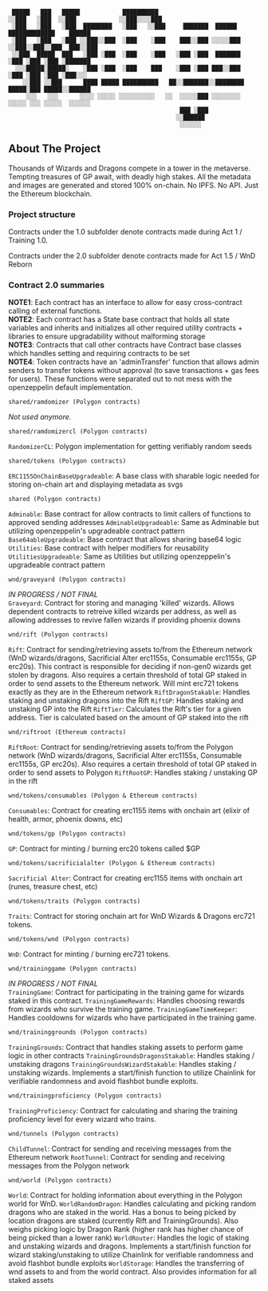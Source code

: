 ```
 █████   ███   █████            ██████████                                                 
░░███   ░███  ░░███            ░░███░░░░███                                                
 ░███   ░███   ░███  ████████   ░███   ░░███     ███████  ██████   █████████████    ██████ 
 ░███   ░███   ░███ ░░███░░███  ░███    ░███    ███░░███ ░░░░░███ ░░███░░███░░███  ███░░███
 ░░███  █████  ███   ░███ ░███  ░███    ░███   ░███ ░███  ███████  ░███ ░███ ░███ ░███████ 
  ░░░█████░█████░    ░███ ░███  ░███    ███    ░███ ░███ ███░░███  ░███ ░███ ░███ ░███░░░  
    ░░███ ░░███      ████ █████ ██████████   ██░░███████░░████████ █████░███ █████░░██████ 
     ░░░   ░░░      ░░░░ ░░░░░ ░░░░░░░░░░   ░░  ░░░░░███ ░░░░░░░░ ░░░░░ ░░░ ░░░░░  ░░░░░░  
                                                ███ ░███                                   
                                               ░░██████                                    
                                                ░░░░░░                                      
```                                            

## About The Project

Thousands of Wizards and Dragons compete in a tower in the metaverse. Tempting treasures of GP await, with deadly high stakes. All the metadata and images are generated and stored 100% on-chain. No IPFS. No API. Just the Ethereum blockchain.

### Project structure

Contracts under the 1.0 subfolder denote contracts made during Act 1 / Training 1.0.

Contracts under the 2.0 subfolder denote contracts made for Act 1.5 / WnD Reborn

### Contract 2.0 summaries

**NOTE1**: Each contract has an interface to allow for easy cross-contract calling of external functions.
<br/>**NOTE2**: Each contract has a State base contract that holds all state variables and inherits and initializes all other required utility contracts + libraries to ensure upgradability without malforming storage
<br/>**NOTE3**: Contracts that call other contracts have Contract base classes which handles setting and requiring contracts to be set
<br/>**NOTE4**: Token contracts have an 'adminTransfer' function that allows admin senders to transfer tokens without approval (to save transactions + gas fees for users). These functions were separated out to not mess with the openzeppelin default implementation.

```
shared/ramdomizer (Polygon contracts)
```
*Not used anymore.*

```
shared/ramdomizercl (Polygon contracts)
```
`RandomizerCL`: Polygon implementation for getting verifiably random seeds

```
shared/tokens (Polygon contracts)
```
`ERC1155OnChainBaseUpgradeable`: A base class with sharable logic needed for storing on-chain art and displaying metadata as svgs

```
shared (Polygon contracts)
```
`Adminable`: Base contract for allow contracts to limit callers of functions to approved sending addresses
`AdminableUpgradeable`: Same as Adminable but utilizing openzeppelin's upgradeable contract pattern
`Base64ableUpgradeable`: Base contract that allows sharing base64 logic
`Utilities`: Base contract with helper modifiers for reusability
`UtilitiesUpgradeable`: Same as Utilities but utilizing openzeppelin's upgradeable contract pattern

```
wnd/graveyard (Polygon contracts)
```
*IN PROGRESS / NOT FINAL*<br/>
`Graveyard`: Contract for storing and managing 'killed' wizards. Allows dependent contracts to retreive killed wizards per address, as well as allowing addresses to revive fallen wizards if providing phoenix downs

```
wnd/rift (Polygon contracts)
```
`Rift`: Contract for sending/retrieving assets to/from the Ethereum network (WnD wizards/dragons, Sacrificial Alter erc1155s, Consumable erc1155s, GP erc20s). This contract is responsible for deciding if non-gen0 wizards get stolen by dragons. Also requires a certain threshold of total GP staked in order to send assets to the Ethereum network. Will mint erc721 tokens exactly as they are in the Ethereum network
`RiftDragonStakable`: Handles staking and unstaking dragons into the Rift
`RiftGP`: Handles staking and unstaking GP into the Rift
`RiftTier`: Calculates the Rift's tier for a given address. Tier is calculated based on the amount of GP staked into the rift

```
wnd/riftroot (Ethereum contracts)
```
`RiftRoot`: Contract for sending/retrieving assets to/from the Polygon network (WnD wizards/dragons, Sacrificial Alter erc1155s, Consumable erc1155s, GP erc20s). Also requires a certain threshold of total GP staked in order to send assets to Polygon
`RiftRootGP`: Handles staking / unstaking GP in the rift

```
wnd/tokens/consumables (Polygon & Ethereum contracts)
```
`Consumables`: Contract for creating erc1155 items with onchain art (elixir of health, armor, phoenix downs, etc)

```
wnd/tokens/gp (Polygon contracts)
```
`GP`: Contract for minting / burning erc20 tokens called $GP

```
wnd/tokens/sacrificialalter (Polygon & Ethereum contracts)
```
`Sacrificial Alter`: Contract for creating erc1155 items with onchain art (runes, treasure chest, etc)

```
wnd/tokens/traits (Polygon contracts)
```
`Traits`: Contract for storing onchain art for WnD Wizards & Dragons erc721 tokens.

```
wnd/tokens/wnd (Polygon contracts)
```
`WnD`: Contract for minting / burning erc721 tokens.

```
wnd/traininggame (Polygon contracts)
```
*IN PROGRESS / NOT FINAL*<br/>
`TrainingGame`: Contract for participating in the training game for wizards staked in this contract.
`TrainingGameRewards`: Handles choosing rewards from wizards who survive the training game.
`TrainingGameTimeKeeper`: Handles cooldowns for wizards who have participated in the training game.


```
wnd/traininggrounds (Polygon contracts)
```
`TrainingGrounds`: Contract that handles staking assets to perform game logic in other contracts
`TrainingGroundsDragonsStakable`: Handles staking / unstaking dragons
`TrainingGroundsWizardStakable`: Handles staking / unstaking wizards. Implements a start/finish function to utilize Chainlink for verifiable randomness and avoid flashbot bundle exploits.

```
wnd/trainingproficiency (Polygon contracts)
```
`TrainingProficiency`: Contract for calculating and sharing the training proficiency level for every wizard who trains.

```
wnd/tunnels (Polygon contracts)
```
`ChildTunnel`: Contract for sending and receiving messages from the Ethereum network
`RootTunnel`: Contract for sending and receiving messages from the Polygon network

```
wnd/world (Polygon contracts)
```
`World`: Contract for holding information about everything in the Polygon world for WnD.
`WorldRandomDragon`: Handles calculating and picking random dragons who are staked in the world. Has a bonus to being picked by location dragons are staked (currently Rift and TrainingGrounds). Also weighs picking logic by Dragon Rank (higher rank has higher chance of being picked than a lower rank)
`WorldRouter`: Handles the logic of staking and unstaking wizards and dragons. Implements a start/finish function for wizard staking/unstaking to utilize Chainlink for verifiable randomness and avoid flashbot bundle exploits
`WorldStorage`: Handles the transferring of wnd assets to and from the world contract. Also provides information for all staked assets
